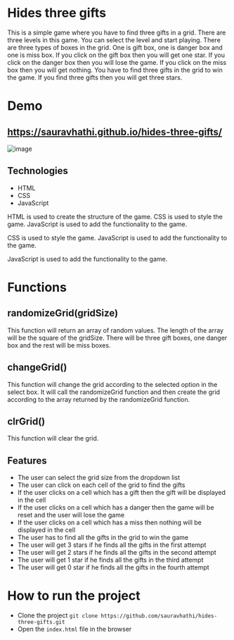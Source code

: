 # Hides three gifts

This is a simple game where you have to find three gifts in a grid. There are three levels in this game. You can select the level and start playing. There are three types of boxes in the grid. One is gift box, one is danger box and one is miss box. If you click on the gift box then you will get one star. If you click on the danger box then you will lose the game. If you click on the miss box then you will get nothing. You have to find three gifts in the grid to win the game. If you find three gifts then you will get three stars.

# Demo

## https://sauravhathi.github.io/hides-three-gifts/

![image](https://user-images.githubusercontent.com/84177920/198501831-0a3eb329-8121-4cc3-b3f1-89745e669115.png)

## Technologies

- HTML
- CSS
- JavaScript

HTML is used to create the structure of the game. CSS is used to style the game. JavaScript is used to add the functionality to the game.

CSS is used to style the game. JavaScript is used to add the functionality to the game.

JavaScript is used to add the functionality to the game.

# Functions

## randomizeGrid(gridSize)

This function will return an array of random values. The length of the array will be the square of the gridSize. There will be three gift boxes, one danger box and the rest will be miss boxes.

## changeGrid()

This function will change the grid according to the selected option in the select box. It will call the randomizeGrid function and then create the grid according to the array returned by the randomizeGrid function.

## clrGrid()

This function will clear the grid.

## Features

- The user can select the grid size from the dropdown list
- The user can click on each cell of the grid to find the gifts
- If the user clicks on a cell which has a gift then the gift will be displayed in the cell
- If the user clicks on a cell which has a danger then the game will be reset and the user will lose the game
- If the user clicks on a cell which has a miss then nothing will be displayed in the cell
- The user has to find all the gifts in the grid to win the game
- The user will get 3 stars if he finds all the gifts in the first attempt
- The user will get 2 stars if he finds all the gifts in the second attempt
- The user will get 1 star if he finds all the gifts in the third attempt
- The user will get 0 star if he finds all the gifts in the fourth attempt

# How to run the project

- Clone the project `git clone https://github.com/sauravhathi/hides-three-gifts.git`
- Open the `index.html` file in the browser



